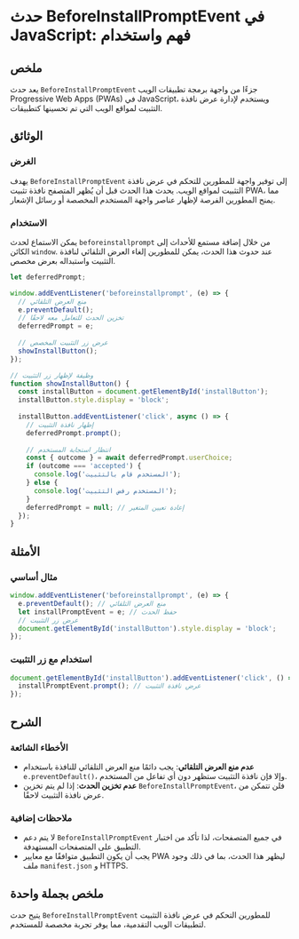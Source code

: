 <!--
Meta Description: # حدث BeforeInstallPromptEvent في JavaScript: فهم واستخدام ## ملخص يعد حدث `BeforeInstallPromptEvent` جزءًا من واجهة برمجة تطبيقات الويب Progressive W...
Meta Keywords: التثبيت, نافذة, عرض, beforeinstallpromptevent, الحدث
-->

# حدث BeforeInstallPromptEvent في JavaScript: فهم واستخدام

## ملخص
يعد حدث `BeforeInstallPromptEvent` جزءًا من واجهة برمجة تطبيقات الويب Progressive Web Apps (PWAs) في JavaScript، ويستخدم لإدارة عرض نافذة التثبيت لمواقع الويب التي تم تحسينها كتطبيقات.

## الوثائق
### الغرض
يهدف `BeforeInstallPromptEvent` إلى توفير واجهة للمطورين للتحكم في عرض نافذة التثبيت لمواقع الويب. يحدث هذا الحدث قبل أن يُظهر المتصفح نافذة تثبيت PWA، مما يمنح المطورين الفرصة لإظهار عناصر واجهة المستخدم المخصصة أو رسائل الإشعار.

### الاستخدام
يمكن الاستماع لحدث `beforeinstallprompt` من خلال إضافة مستمع للأحداث إلى الكائن `window`. عند حدوث هذا الحدث، يمكن للمطورين إلغاء العرض التلقائي لنافذة التثبيت واستبداله بعرض مخصص.

```javascript
let deferredPrompt;

window.addEventListener('beforeinstallprompt', (e) => {
  // منع العرض التلقائي
  e.preventDefault();
  // تخزين الحدث للتعامل معه لاحقًا
  deferredPrompt = e;
  
  // عرض زر التثبيت المخصص
  showInstallButton();
});

// وظيفة لإظهار زر التثبيت
function showInstallButton() {
  const installButton = document.getElementById('installButton');
  installButton.style.display = 'block';
  
  installButton.addEventListener('click', async () => {
    // إظهار نافذة التثبيت
    deferredPrompt.prompt();
    
    // انتظار استجابة المستخدم
    const { outcome } = await deferredPrompt.userChoice;
    if (outcome === 'accepted') {
      console.log('المستخدم قام بالتثبيت');
    } else {
      console.log('المستخدم رفض التثبيت');
    }
    deferredPrompt = null; // إعادة تعيين المتغير
  });
}
```

## الأمثلة
### مثال أساسي
```javascript
window.addEventListener('beforeinstallprompt', (e) => {
  e.preventDefault(); // منع العرض التلقائي
  let installPromptEvent = e; // حفظ الحدث
  // عرض زر التثبيت
  document.getElementById('installButton').style.display = 'block';
});
```

### استخدام مع زر التثبيت
```javascript
document.getElementById('installButton').addEventListener('click', () => {
  installPromptEvent.prompt(); // عرض نافذة التثبيت
});
```

## الشرح
### الأخطاء الشائعة
- **عدم منع العرض التلقائي**: يجب دائمًا منع العرض التلقائي للنافذة باستخدام `e.preventDefault()`، وإلا فإن نافذة التثبيت ستظهر دون أي تفاعل من المستخدم.
- **عدم تخزين الحدث**: إذا لم يتم تخزين `BeforeInstallPromptEvent`، فلن تتمكن من عرض نافذة التثبيت لاحقًا.

### ملاحظات إضافية
- لا يتم دعم `BeforeInstallPromptEvent` في جميع المتصفحات، لذا تأكد من اختبار التطبيق على المتصفحات المستهدفة.
- يجب أن يكون التطبيق متوافقًا مع معايير PWA ليظهر هذا الحدث، بما في ذلك وجود ملف `manifest.json` و HTTPS.

## ملخص بجملة واحدة
يتيح حدث `BeforeInstallPromptEvent` للمطورين التحكم في عرض نافذة التثبيت لتطبيقات الويب التقدمية، مما يوفر تجربة مخصصة للمستخدم.